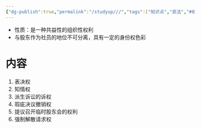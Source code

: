 ```yaml
---
{"dg-publish":true,"permalink":"/studyup///","tags":["知识点","民法","#权利","#民法权利"]}
---
```


- 性质：是一种共益性的组织性权利
- 与股东作为社员的地位不可分离，具有一定的身份权色彩
# 内容
1. 表决权
2. 知情权
3. 派生诉讼的诉权
4. 瑕疵决议撤销权
5. 提议召开临时股东会的权利
6. 强制解散请求权